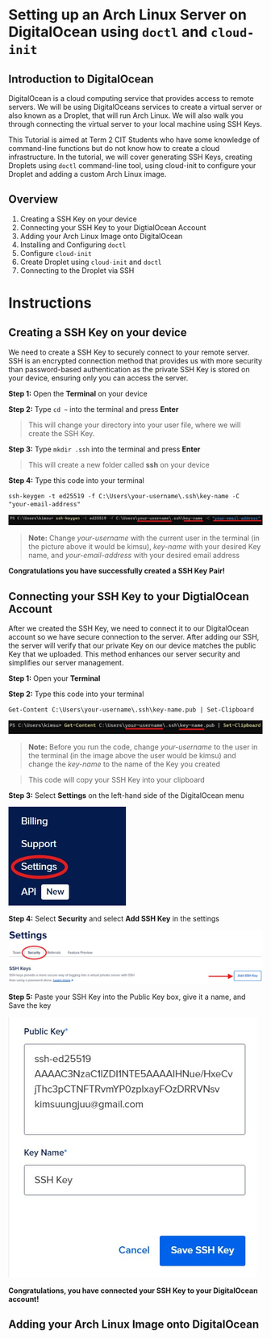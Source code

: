 # Setting up an Arch Linux Server on DigitalOcean using `doctl` and `cloud-init`

## Introduction to DigitalOcean
DigitalOcean is a cloud computing service that provides access to remote servers. We will be using DigitalOceans services to create a virtual server or also known as a Droplet, that will run Arch Linux. We will also walk you through connecting the virtual server to your local machine using SSH Keys.

This Tutorial is aimed at Term 2 CIT Students who have some knowledge of command-line functions but do not know how to create a cloud infrastructure. In the tutorial, we will cover generating SSH Keys, creating Droplets using `doctl` command-line tool, using cloud-init to configure your Droplet and adding a custom Arch Linux image.

## Overview
1. Creating a SSH Key on your device
2. Connecting your SSH Key to your DigtialOcean Account
3. Adding your Arch Linux Image onto DigitalOcean
4. Installing and Configuring `doctl`
5. Configure `cloud-init`
6. Create Droplet using `cloud-init` and `doctl`
7. Connecting to the Droplet via SSH 

# Instructions
## Creating a SSH Key on your device
We need to create a SSH Key to securely connect to your remote server. SSH is an encrypted connection method that provides us with more security than password-based authentication as the private SSH Key is stored on your device, ensuring only you can access the server.

**Step 1:** Open the **Terminal** on your device

**Step 2:** Type ``cd ~`` into the terminal and press **Enter**
> This will change your directory into your user file, where we will create the SSH Key.

**Step 3:** Type ``mkdir .ssh`` into the terminal and press **Enter**
> This will create a new folder called **ssh** on your device

**Step 4:** Type this code into your terminal
```
ssh-keygen -t ed25519 -f C:\Users\your-username\.ssh\key-name -C "your-email-address"
```

![SSH Key Code](Images/creating_sshkey.jpg)

> **Note:** Change *your-username* with the current user in the terminal (in the picture above it would be kimsu), *key-name* with your desired Key name, and *your-email-address* with your desired email address

**Congratulations you have successfully created a SSH Key Pair!**

## Connecting your SSH Key to your DigtialOcean Account
After we created the SSH Key, we need to connect it to our DigitalOcean account so we have secure connection to the server. After adding our SSH, the server will verify that our private Key on our device matches the public Key that we uploaded. This method enhances our server security and simplifies our server management.

**Step 1:** Open your **Terminal**

**Step 2:** Type this code into your terminal
```
Get-Content C:\Users\your-username\.ssh\key-name.pub | Set-Clipboard
```
![Copying Your SSH Key Code](Images/copying_yoursshkey1.jpg)

> **Note:** Before you run the code, change *your-username* to the user in the terminal (in the image above the user would be kimsu) and change the *key-name* to the name of the Key you created

> This code will copy your SSH Key into your clipboard

**Step 3:** Select **Settings** on the left-hand side of the DigitalOcean menu

![Clicking on settings](Images/clicking_settings.jpg)

**Step 4:** Select **Security** and select **Add SSH Key** in the settings

![Adding SSH Key in Settings](Images/security_addsshkey.jpg)

**Step 5:** Paste your SSH Key into the Public Key box, give it a name, and Save the key

![Saving the Key](Images/pastekey.jpg)

**Congratulations, you have connected your SSH Key to your DigitalOcean account!**

## Adding your Arch Linux Image onto DigitalOcean
